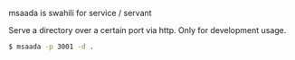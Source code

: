 msaada is swahili for service / servant

Serve a directory over a certain port via http. Only for development usage.

```sh
$ msaada -p 3001 -d .
```
